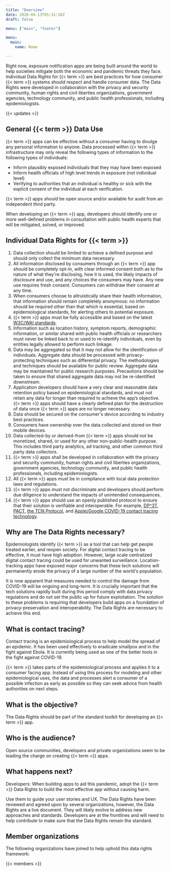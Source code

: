 ```yaml
---
title: "Overview"
date: 2020-04-13T05:31:18Z
draft: false

menu: ["main", "footer"]

menu: 
  main:
    name: Home

---
```


Right now, exposure notification apps are being built around the world to help societies mitigate both the economic and pandemic threats they face. Individual Data Rights for {{< term >}} are best practices for how consumer {{< term >}} systems should respect and handle consumer data. The Data Rights were developed in collaboration with the privacy and security community, human rights and civil liberties organizations, government agencies, technology community, and public health professionals, including epidemiologists. 

{{< updates >}}

## General {{< term >}} Data Use

{{< term >}} apps can be effective without a consumer having to divulge any personal information to anyone. Data processed within {{< term >}} infrastructure may only reveal the following types of information to the following types of individuals:

  * Inform plausibly exposed individuals that they may have been exposed
  * Inform health officials of high level trends in exposure (not individual level)
  * Verifying to authorities that an individual is healthy or sick with the explicit consent of the individual at each verification.

{{< term >}} apps should be open source and/or available for audit from an independent third party.

When developing an {{< term >}} app, developers should identify one or more well-defined problems in consultation with public health experts that will be mitigated, solved, or improved.

## Individual Data Rights for {{< term >}}

<div class="rights">

  1. Data collection should be limited to achieve a defined purpose and should only collect the minimum data necessary. 
  2. All information disclosed by consumers through an {{< term >}} app should be completely opt-in, with clear informed consent both as to the nature of what they're disclosing, how it is used, the likely impacts of disclosure and use, and any choices the consumers may have. Any new use requires fresh consent. Consumers can withdraw their consent at any time.
  3. When consumers choose to altruistically share their health information, that information should remain completely anonymous: no information should be required other than that which is essential, based on epidemiological standards, for alerting others to potential exposure. 
  4. {{< term >}} apps must be fully accessible and based on the latest [W3C/WAI standards](https://www.w3.org/WAI/standards-guidelines/mobile/).
  5. Information such as location history, symptom reports, demographic information, or similar shared with public health officials or researchers must never be linked back to or used to re-identify individuals, even by entities legally allowed to perform such linkage. 
  6. Data may be aggregated so that it may not allow for the identification of individuals. Aggregate data should be processed with privacy-protecting techniques such as differential privacy. The methodologies and techniques should be available for public review. Aggregate data may be maintained for public research purposes. Precautions should be taken to ensure that shared aggregate data may not be re-identified downstream.
  7. Application developers should have a very clear and reasonable data retention policy based on epidemiological standards, and must not retain any data for longer than required to achieve the app’s objective. {{< term >}} apps should have a clearly defined plan for the destruction of data once {{< term >}} apps are no longer necessary.
  8. Data should be secured on the consumer's device according to industry best practices.
  9. Consumers have ownership over the data collected and stored on their mobile devices. 
  10. Data collected-by or derived-from {{< term >}} apps should not be monetized, shared, or used for any other non-public-health purpose. This includes third party analytics, ad tracking, and other common third party data collectors. 
  11. {{< term >}} apps shall be developed in collaboration with the privacy and security community, human rights and civil liberties organizations, government agencies, technology community, and public health professionals, including epidemiologists.
  12. All {{< term >}} apps must be in compliance with local data protection laws and regulations.
  13. {{< term >}} apps must not discriminate and developers should perform due diligence to understand the impacts of unintended consequences. 
  14. {{< term >}} apps should use an openly published protocol to ensure that their solution is verifiable and interoperable. For example, [DP^3T](https://github.com/DP-3T/), [PACT](https://pact.mit.edu/), [the TCN Protocol](https://github.com/TCNCoalition/TCN), and [Apple/Google COVID-19 contact tracing technology](https://www.apple.com/newsroom/2020/04/apple-and-google-partner-on-covid-19-contact-tracing-technology/). 

</div>

## Why are The Data Rights necessary?

Epidemiologists identify {{< term >}} as a tool that can help get people treated earlier, and reopen society. For digital contact tracing to be effective, it must have high adoption. However, large scale centralized digital contact tracing could be used for unwanted surveillance. Location-tracking apps have exposed major concerns that these tech solutions will permanently erode the privacy of a large number of the world's population.

It is now apparent that measures needed to control the damage from COVID-19 will be ongoing and long-term. It is crucially important that the tech solutions rapidly built during this period comply with data privacy regulations and do not set the public up for future exploitation. The solution to these problems is requiring that developers build apps on a foundation of privacy-preservation and interoperability. The Data  Rights are necessary to achieve this end.

## What is contact tracing?

Contact tracing is an epidemiological process to help model the spread of an epidemic. It has been used effectively to eradicate smallpox and in the fight against Ebola. It is currently being used as one of the better tools in the fight against COVID-19. 

{{< term >}} takes parts of the epidemiological process and applies it to a consumer facing app. Instead of using this process for modeling and other epidemiological uses, the data and processes alert a consumer of a possible infection as early as possible so they can seek advice from health authorities on next steps.

## What is the objective?

The Data Rights should be part of the standard toolkit for developing an {{< term >}} app. 

## Who is the audience?

Open source communities, developers and private organizations seem to be leading the charge on creating {{< term >}} apps. 

## What happens next? 

Developers: When building apps to aid this pandemic, adopt the {{< term >}} Data Rights to build the most effective app without causing harm.

Use them to guide your user stories and UX. The Data Rights have been reviewed and agreed upon by several organizations, however, the Data Rights are a live document. They will likely evolve to address new approaches and standards. Developers are at the frontlines and will need to help contribute to make sure that the Data Rights remain the standard.

## Member organizations

The following organizations have joined to help uphold this data rights framework:


{{< members  >}}
